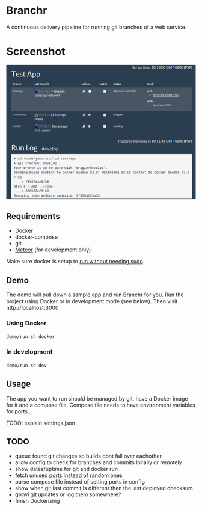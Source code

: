 # Branchr

A continuous delivery pipeline for running git branches of a web service.

# Screenshot

![Screenshot](screenshot.png)

## Requirements
* Docker
* docker-compose
* git
* [Meteor](https://www.meteor.com/install) (for development only)

Make sure docker is setup to [run without needing sudo](http://askubuntu.com/questions/477551/how-can-i-use-docker-without-sudo).

## Demo

The demo will pull down a sample app and run Branchr for you. Run the project using Docker or in development mode (see below). Then visit http://localhost:3000

### Using Docker
`demo/run.sh docker`

### In development
`demo/run.sh dev`

## Usage

The app you want to run should be managed by git, have a Docker image for it and a compose file. Compose file needs to have environment variables for ports...

TODO: explain settings.json

## TODO

* queue found git changes so builds dont fall over eachother
* allow config to check for branches and commits locally or remotely
* show dates/uptime for git and docker run
* fetch unused ports instead of random ones
* parse compose file instead of setting ports in config
* show when git last commit is different then the last deployed checksum
* growl git updates or log them somewhere?
* finish Dockerizing

